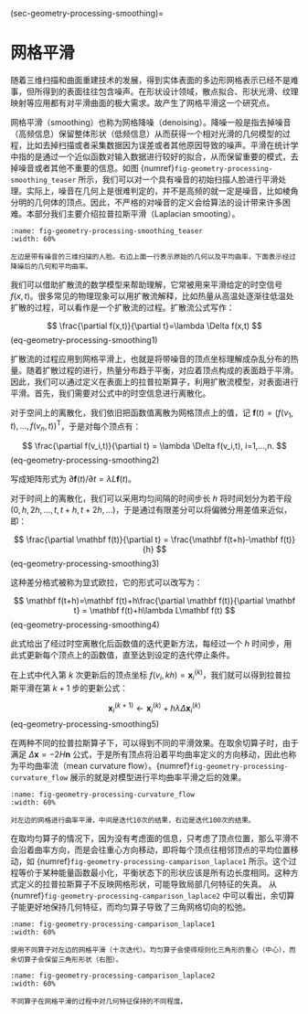 (sec-geometry-processing-smoothing)=
# 网格平滑

随着三维扫描和曲面重建技术的发展，得到实体表面的多边形网格表示已经不是难事，但所得到的表面往往包含噪声。在形状设计领域，散点拟合、形状光滑、纹理映射等应用都有对平滑曲面的极大需求。故产生了网格平滑这一个研究点。

网格平滑（smoothing）也称为网格降噪（denoising）。降噪一般是指去掉噪音（高频信息）保留整体形状（低频信息）从而获得一个相对光滑的几何模型的过程，比如去掉扫描或者采集数据因为误差或者其他原因导致的噪声。平滑在统计学中指的是通过一个近似函数对输入数据进行较好的拟合，从而保留重要的模式，去掉噪音或者其他不重要的信息。如图 {numref}`fig-geometry-processing-smoothing_teaser` 所示，我们可以对一个具有噪音的初始扫描人脸进行平滑处理。实际上，噪音在几何上是很难判定的，并不是高频的就一定是噪音，比如棱角分明的几何体的顶点。因此，不严格的对噪音的定义会给算法的设计带来许多困难。本部分我们主要介绍拉普拉斯平滑（Laplacian smooting）。

```{figure} fig/smoothing_teaser.png
:name: fig-geometry-processing-smoothing_teaser
:width: 60%

左边是带有噪音的三维扫描的人脸。右边上面一行表示原始的几何以及平均曲率，下面表示经过降噪后的几何和平均曲率。
```

我们可以借助扩散流的数学模型来帮助理解，它常被用来平滑给定的时空信号 $f(x,t)$。很多常见的物理现象可以用扩散流解释，比如热量从高温处逐渐往低温处扩散的过程，可以看作是一个扩散流的过程。扩散流公式写作：

$$
  \frac{\partial f(x,t)}{\partial t}=\lambda 
  \Delta f(x,t)
$$ (eq-geometry-processing-smoothing1)

扩散流的过程应用到网格平滑上，也就是将带噪音的顶点坐标理解成杂乱分布的热量。随着扩散过程的进行，热量分布趋于平衡，对应着顶点构成的表面趋于平滑。
因此，我们可以通过定义在表面上的拉普拉斯算子，利用扩散流模型，对表面进行平滑。首先，我们需要对公式中的时空信息进行离散化。

对于空间上的离散化，我们依旧把函数值离散为网格顶点上的值，记 $\mathbf f(t)=(f(v_1,t),\,...,\,f(v_n,t))^\mathrm T$，于是对每个顶点有：

$$
  \frac{\partial f(v_i,t)}{\partial t}   = \lambda 
  \Delta f(v_i,t), i=1,...,n.
$$ (eq-geometry-processing-smoothing2)

写成矩阵形式为 $\partial \mathbf f(t)/\partial t = \lambda L\mathbf f(t)$。

对于时间上的离散化，我们可以采用均匀间隔的时间步长 $h$ 将时间划分为若干段 $(0,h,2h,\,\dots,\,t,t+h,t+2h,\,\dots)$，于是通过有限差分可以将偏微分用差值来近似，即：

$$
  \frac{\partial \mathbf f(t)}{\partial t}   = \frac{\mathbf f(t+h)-\mathbf f(t)}{h}
$$ (eq-geometry-processing-smoothing3)

这种差分格式被称为显式欧拉，它的形式可以改写为：

$$
  \mathbf f(t+h)=\mathbf f(t)+h\frac{\partial \mathbf f(t)}{\partial \mathbf t} = \mathbf f(t)+h\lambda L\mathbf f(t)
$$ (eq-geometry-processing-smoothing4)

此式给出了经过时空离散化后函数值的迭代更新方法，每经过一个 $h$ 时间步，用此式更新每个顶点上的函数值，直至达到设定的迭代停止条件。

在上式中代入第 $k$ 次更新后的顶点坐标 $f(v_i, kh)=\mathbf x_i^{(k)}$，我们就可以得到拉普拉斯平滑在第 $k+1$ 步的更新公式：

$$
  \mathbf x_i^{(k+1)} \leftarrow \mathbf x_i^{(k)}+h\lambda  \Delta \mathbf x_i^{(k)}
$$ (eq-geometry-processing-smoothing5)

在两种不同的拉普拉斯算子下，可以得到不同的平滑效果。在取余切算子时，由于满足 $\Delta \mathbf x=-2H\mathbf{n}$ 公式，于是所有顶点将沿着平均曲率定义的方向移动，因此也称为平均曲率流（mean curvature flow）。{numref}`fig-geometry-processing-curvature_flow` 展示的就是对模型进行平均曲率平滑之后的效果。

```{figure} fig/curvature_flow.png
:name: fig-geometry-processing-curvature_flow
:width: 60%

对左边的网格进行曲率平滑，中间是迭代10次的结果，右边是迭代100次的结果。
```

在取均匀算子的情况下，因为没有考虑面的信息，只考虑了顶点位置，那么平滑不会沿着曲率方向，而是会往重心方向移动，即将每个顶点往相邻顶点的平均位置移动，如 {numref}`fig-geometry-processing-camparison_laplace1` 所示。这个过程等价于某种能量函数最小化，平衡状态下的形状应该是所有边长度相同。这种方式定义的拉普拉斯算子不反映网格形状，可能导致局部几何特征的失真。
从 {numref}`fig-geometry-processing-camparison_laplace2` 中可以看出，余切算子能更好地保持几何特征，而均匀算子导致了三角网格切向的松弛。

```{figure} fig/camparison_laplace1.png
:name: fig-geometry-processing-camparison_laplace1
:width: 60%

使用不同算子对左边的网格平滑（十次迭代）。均匀算子会使得规则化三角形的重心（中心），而余切算子会保留三角形形状（右图）。
```

```{figure} fig/camparison_laplace2.png
:name: fig-geometry-processing-camparison_laplace2
:width: 60%

不同算子在网格平滑的过程中对几何特征保持的不同程度。
```

